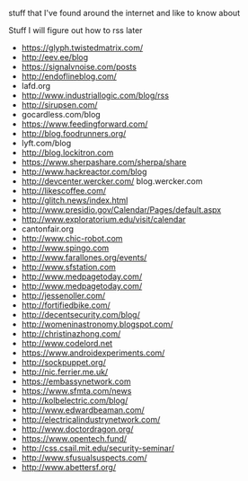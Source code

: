 stuff that I've found around the internet and like to know about

Stuff I will figure out how to rss later

* https://glyph.twistedmatrix.com/
* http://eev.ee/blog
* https://signalvnoise.com/posts
* http://endoflineblog.com/
* lafd.org
* http://www.industriallogic.com/blog/rss
* http://sirupsen.com/
* gocardless.com/blog
* https://www.feedingforward.com/
* http://blog.foodrunners.org/
* lyft.com/blog
* http://blog.lockitron.com
* https://www.sherpashare.com/sherpa/share
* http://www.hackreactor.com/blog
* http://devcenter.wercker.com/ blog.wercker.com
* http://likescoffee.com/
* http://glitch.news/index.html
* http://www.presidio.gov/Calendar/Pages/default.aspx
* http://www.exploratorium.edu/visit/calendar
* cantonfair.org
* http://www.chic-robot.com
* http://www.spingo.com
* http://www.farallones.org/events/
* http://www.sfstation.com
* http://www.medpagetoday.com/
* http://www.medpagetoday.com/
* http://jessenoller.com/
* http://fortifiedbike.com/
* http://decentsecurity.com/blog/
* http://womeninastronomy.blogspot.com/
* http://christinazhong.com/
* http://www.codelord.net
* https://www.androidexperiments.com/
* http://sockpuppet.org/
* http://nic.ferrier.me.uk/
* https://embassynetwork.com
* https://www.sfmta.com/news
* http://kolbelectric.com/blog/
* http://www.edwardbeaman.com/
* http://electricalindustrynetwork.com/
* http://www.doctordragon.org/
* https://www.opentech.fund/
* http://css.csail.mit.edu/security-seminar/
* http://www.sfusualsuspects.com/
* http://www.abettersf.org/

